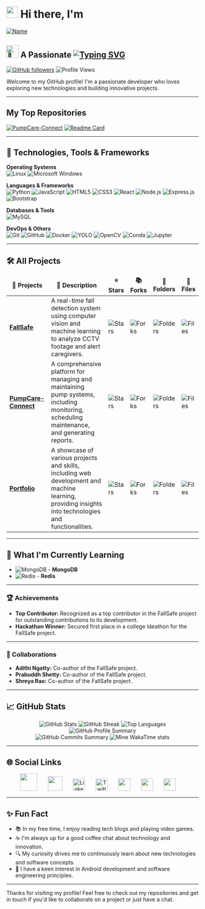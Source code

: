 
# <img src="https://raw.githubusercontent.com/iampavangandhi/iampavangandhi/master/gifs/Hi.gif" width="30px"> Hi there, I'm
[![Name](https://readme-typing-svg.demolab.com?font=Merriweather&weight=700&size=60&duration=2000&pause=1000&color=00F1F7&center=true&vCenter=true&random=true&width=735&height=80&lines=Syed+Arbaaz+Hussain)](https://git.io/typing-svg)
## <img src="https://fonts.gstatic.com/s/e/notoemoji/latest/1f31f/512.gif" alt="🌟" width="32" height="32"> A Passionate [![Typing SVG](https://readme-typing-svg.demolab.com?font=Merriweather&weight=700&duration=3000&pause=500&color=F76A02&vCenter=true&width=635&height=20&lines=+++Software+Engineer;+++Web+Developer;+++Python+Developer)](https://git.io/typing-svg)

[![GitHub followers](https://img.shields.io/github/followers/SyedArbaazHussain?label=Followers&style=social)](https://github.com/SyedArbaazHussain)
![Profile Views](https://komarev.com/ghpvc/?username=SyedArbaazHussain&color=blue&style=flat&label=Profile+Views&abbreviated=true)

Welcome to my GitHub profile! I'm a passionate developer who loves exploring new technologies and building innovative projects.

---

## My Top Repositories
[![PumpCare-Connect](https://github-readme-stats.vercel.app/api/pin/?username=SyedArbaazHussain&repo=PumpCare-Connect&theme=radical&border_radius=30)](https://github.com/SyedArbaazHussain/PumpCare-Connect)
[![Readme Card](https://github-readme-stats.vercel.app/api/pin/?username=FallSafe&repo=FallSafe-yolov8&theme=radical&border_radius=30)](https://github.com/FallSafe/FallSafe-yolov8)

---
## 🔧 Technologies, Tools & Frameworks

**Operating Systems**  
![Linux](https://img.icons8.com/color/40/000000/linux.png)
![Microsoft Windows](https://img.icons8.com/?size=40&id=YJfJ0JM5Imsj&format=png&color=000000)

**Languages & Frameworks**  
![Python](https://img.icons8.com/color/40/000000/python.png) ![JavaScript](https://img.icons8.com/color/40/000000/javascript.png) ![HTML5](https://img.icons8.com/color/40/000000/html-5.png) ![CSS3](https://img.icons8.com/color/40/000000/css3.png) ![React](https://img.icons8.com/plasticine/40/000000/react.png) ![Node.js](https://img.icons8.com/color/50/000000/nodejs.png) ![Express.js](https://img.icons8.com/?size=40&id=2ZOaTclOqD4q&format=png&color=000000) ![Bootstrap](https://img.icons8.com/color/40/000000/bootstrap.png)

**Databases & Tools**  
![MySQL](https://img.icons8.com/?size=50&id=UFXRpPFebwa2&format=png&color=000000) <!-- ![MongoDB](https://img.icons8.com/color/40/000000/mongodb.png) 
 ![Redis](https://img.icons8.com/color/40/000000/redis.png) -->

**DevOps & Others**  
![Git](https://img.icons8.com/color/40/000000/git.png) ![GitHub](https://img.icons8.com/fluent/40/000000/github.png) ![Docker](https://img.icons8.com/color/40/000000/docker.png) ![YOLO](https://avatars.githubusercontent.com/u/26833451?s=40&v=4) ![OpenCV](https://img.icons8.com/?size=40&id=bpip0gGiBLT1&format=png&color=000000) ![Conda](https://img.icons8.com/?size=40&id=F4uMFPZgS0gt&format=png&color=000000) ![Jupyter](https://img.icons8.com/?size=40&id=J0SgMWzAxqFj&format=png&color=000000)

---

## 🛠️ All Projects

<table>
  <thead align="center">
    <tr>
      <td><b>🎁 Projects</b></td>
      <td><b>📄 Description</b></td>
      <td><b>⭐ Stars</b></td>
      <td><b>📚 Forks</b></td>
      <td><b>📂 Folders</b></td>
      <td><b>📄 Files</b></td>
    </tr>
  </thead>
  <tbody>
    <tr>
      <td><a href="https://github.com/FallSafe/FallSafe"><b>FallSafe</b></a></td>
      <td>A real-time fall detection system using computer vision and machine learning to analyze CCTV footage and alert caregivers.</td>
      <td><img alt="Stars" src="https://img.shields.io/github/stars/FallSafe/FallSafe?style=flat-square&labelColor=343b41"/></td>
      <td><img alt="Forks" src="https://img.shields.io/github/forks/FallSafe/FallSafe?style=flat-square&labelColor=343b41"/></td>
      <td><img alt="Folders" src="https://img.shields.io/github/directory-file-count/FallSafe/FallSafe?type=dir&label=Folders"/></td>
      <td><img alt="Files" src="https://img.shields.io/github/directory-file-count/FallSafe/FallSafe?type=file&label=Files"/></td>
    </tr>
    <tr>
      <td><a href="https://github.com/SyedArbaazHussain/PumpCare-Connect"><b>PumpCare-Connect</b></a></td>
      <td>A comprehensive platform for managing and maintaining pump systems, including monitoring, scheduling maintenance, and generating reports.</td>
      <td><img alt="Stars" src="https://img.shields.io/github/stars/SyedArbaazHussain/PumpCare-Connect?style=flat-square&labelColor=343b41"/></td>
      <td><img alt="Forks" src="https://img.shields.io/github/forks/SyedArbaazHussain/PumpCare-Connect?style=flat-square&labelColor=343b41"/></td>
      <td><img alt="Folders" src="https://img.shields.io/github/directory-file-count/SyedArbaazHussain/PumpCare-Connect?type=dir&label=Folders"/></td>
      <td><img alt="Files" src="https://img.shields.io/github/directory-file-count/SyedArbaazHussain/PumpCare-Connect?type=file&label=Files"/></td>
    </tr>
    <tr>
      <td><a href="https://github.com/SyedArbaazHussain/Portfolio"><b>Portfolio</b></a></td>
      <td>A showcase of various projects and skills, including web development and machine learning, providing insights into technologies and functionalities.</td>
      <td><img alt="Stars" src="https://img.shields.io/github/stars/SyedArbaazHussain/Portfolio?style=flat-square&labelColor=343b41"/></td>
      <td><img alt="Forks" src="https://img.shields.io/github/forks/SyedArbaazHussain/Portfolio?style=flat-square&labelColor=343b41"/></td>
      <td><img alt="Folders" src="https://img.shields.io/github/directory-file-count/SyedArbaazHussain/Portfolio?type=dir&label=Folders"/></td>
      <td><img alt="Files" src="https://img.shields.io/github/directory-file-count/SyedArbaazHussain/Portfolio?type=file&label=Files"/></td>
    </tr>
  </tbody>
</table>

---

## 🌱 What I'm Currently Learning

- ![MongoDB](https://img.icons8.com/color/20/000000/mongodb.png) - **MongoDB**
- ![Redis](https://img.icons8.com/color/20/000000/redis.png) - **Redis**

---

### 🏆 Achievements

- **Top Contributor:** Recognized as a top contributor in the FallSafe project for outstanding contributions to its development.
- **Hackathon Winner:** Secured first place in a college Ideathon for the FallSafe project.
<!-- - **Published Blog Posts:** Authored several insightful blog posts on Medium about web development and machine learning. -->

---
<!--

### 📝 Recent Blog Posts

- [**Understanding YOLOv8 for Real-Time Object Detection**](https://medium.com/@syedarbaazhussain/understanding-yolov8-for-real-time-object-detection-abc123) - An in-depth guide to the YOLOv8 model and its applications in real-time object detection.
- [**Effective Strategies for Full-Stack Development**](https://medium.com/@syedarbaazhussain/effective-strategies-for-full-stack-development-xyz456) - Tips and strategies for successful full-stack development.
- [**The Evolution of React and Its Ecosystem**](https://medium.com/@syedarbaazhussain/the-evolution-of-react-and-its-ecosystem-pqr789) - A look into the evolution of React and the impact of its ecosystem on modern web development.

---

-->

### 🤝 Collaborations

- **Adithi Ngatty:** Co-author of the FallSafe project.
- **Prabuddh Shetty:** Co-author of the FallSafe project.
- **Shreya Rao:** Co-author of the FallSafe project.

---

## 📈 GitHub Stats

<p align="center">
  <img src="https://github-readme-stats.vercel.app/api?username=SyedArbaazHussain&show_icons=true&theme=transparent&hide_border=false&border_radius=30" alt="GitHub Stats"/>
 <img src="https://github-readme-streak-stats.herokuapp.com?user=SyedArbaazHussain&theme=transparent&border_radius=30&date_format=j%20M%5B%20Y%5D" alt="GitHub Streak"/>
  <img src="https://github-readme-stats.vercel.app/api/top-langs/?username=SyedArbaazHussain&theme=transparent&hide_border=false&border_radius=30" alt="Top Languages"/> <br>
  <img src="https://github-profile-summary-cards.vercel.app/api/cards/profile-details?username=SyedArbaazHussain&theme=transparent&border_radius=30" alt="GitHub Profile Summary"/> <br>
 <img src="http://github-profile-summary-cards.vercel.app/api/cards/productive-time?username=SyedArbaazHussain&theme=transparent&hide_border=false&border_radius=30" alt="GitHub Commits Summary"/>
  <img src="https://github-readme-stats.vercel.app/api/wakatime?username=arbxxz&theme=transparent&border_radius=30&hide_border=false)](https://github.com/anuraghazra/github-readme-stats" alt="Mine WakaTime stats"/>
</p>


---

## 🌐 Social Links

<p align="center">
 <a href="https://github.com/SyedArbaazHussain/Portfolio" alt="Portfolio" title="Portfolio"><img width="45px" src="https://upload.wikimedia.org/wikipedia/commons/b/b0/Website-icon.png"/></a>
  &#8287;&#8287;&#8287;&#8287;&#8287;
 <a href="mailto:arbaaz14122002@gmail.com" alt="Email" title="Email"><img width="38px" src="https://upload.wikimedia.org/wikipedia/commons/c/ce/Android_Email_8.1_Icon.png"/></a>
  &#8287;&#8287;&#8287;&#8287;&#8287;
  <a href="https://www.linkedin.com/in/syed-arbaaz-hussain-7267ab228"><img width="32px" alt="LinkedIn" title="LinkedIn" src="https://upload.wikimedia.org/wikipedia/commons/9/90/Wbseries_linkdin.png"/></a>
  &#8287;&#8287;&#8287;&#8287;&#8287;
  <a href="https://x.com/_arbxxz_"><img width="32px" alt="Twitter" title="Twitter" src="https://upload.wikimedia.org/wikipedia/commons/5/57/X_logo_2023_%28white%29.png"/></a>
  &#8287;&#8287;&#8287;&#8287;&#8287;
  <a href="https://discord.com/users/958402736670531585" alt="Discord" title="Discord Profile"><img width="32px" src="https://upload.wikimedia.org/wikipedia/commons/b/b8/Discord-vamp-icon.png"/></a>
  &#8287;&#8287;&#8287;&#8287;&#8287;
 <a href="https://www.instagram.com/_.arbxxz_" alt="Instagram" title="Discord Profile"><img width="32px" src="https://upload.wikimedia.org/wikipedia/commons/e/e7/Instagram_logo_2016.svg"/></a>
  &#8287;&#8287;&#8287;&#8287;&#8287;
  <a href="https://t.me/itsmenaughtyboy" alt="Telegram" title="Discord Profile"><img width="32px" src="https://upload.wikimedia.org/wikipedia/commons/8/83/Telegram_2019_Logo.svg"/></a>
  &#8287;&#8287;&#8287;&#8287;&#8287;
 
---

## ✨ Fun Fact

- 📚 In my free time, I enjoy reading tech blogs and playing video games.
- ☕ I'm always up for a good coffee chat about technology and innovation.
- 🔍 My curiosity drives me to continuously learn about new technologies and software concepts.
- 🤖 I have a keen interest in Android development and software engineering principles.

---

Thanks for visiting my profile! Feel free to check out my repositories and get in touch if you'd like to collaborate on a project or just have a chat.
